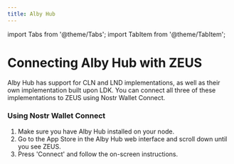 ```yaml
---
title: Alby Hub
---
```


import Tabs from '@theme/Tabs';
import TabItem from '@theme/TabItem';

# Connecting Alby Hub with ZEUS

Alby Hub has support for CLN and LND implementations, as well as their own implementation built upon LDK. You can connect all three of these implementations to ZEUS using Nostr Wallet Connect.

### Using Nostr Wallet Connect

1. Make sure you have Alby Hub installed on your node.
2. Go to the App Store in the Alby Hub web interface and scroll down until you see ZEUS.
3. Press 'Connect' and follow the on-screen instructions.